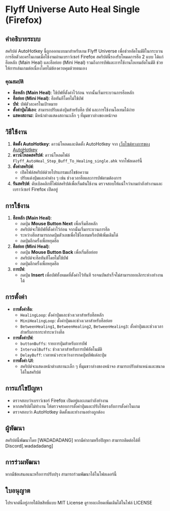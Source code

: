 # Flyff Universe Auto Heal Single (Firefox)

## คำอธิบายระบบ
สคริปต์ AutoHotkey นี้ถูกออกแบบมาสำหรับเกม Flyff Universe เพื่อช่วยอัตโนมัติในกระบวนการฮีลตัวละครในเกมเมื่อใช้งานผ่านเบราว์เซอร์ Firefox สคริปต์นี้รองรับโหมดการฮีล 2 แบบ ได้แก่ ฮีลหลัก (Main Heal) และฮีลย่อย (Mini Heal) รวมถึงการบัฟและการใช้งานไอเทมอัตโนมัติ ช่วยให้การเล่นเกมต่อเนื่องโดยไม่ต้องควบคุมด้วยตนเอง

### คุณสมบัติ
- **ฮีลหลัก (Main Heal)**: ใช้บัฟที่ตั้งค่าไว้ก่อน จากนั้นเริ่มกระบวนการฮีลหลัก
- **ฮีลย่อย (Mini Heal)**: ฮีลทันทีโดยไม่ใช้บัฟ
- **บัฟ**: บัฟตัวละครในเป้าหมาย
- **ตั้งค่าปุ่มได้เอง**: สามารถปรับแต่งปุ่มสำหรับฮีล บัฟ และการใช้งานไอเทมได้ง่าย
- **แสดงสถานะ**: มีหน้าต่างแสดงสถานะเล็ก ๆ ที่มุมขวาล่างของหน้าจอ

## วิธีใช้งาน
1. **ติดตั้ง AutoHotkey**: ดาวน์โหลดและติดตั้ง AutoHotkey จาก [เว็บไซต์ทางการของ AutoHotkey](https://www.autohotkey.com/)
2. **ดาวน์โหลดสคริปต์**: ดาวน์โหลดไฟล์ `Flyff_AutoHeal_Step_Buff_To_Healing_single.ahk` จากโฟลเดอร์นี้
3. **ตั้งค่าสคริปต์**:
    - เปิดไฟล์สคริปต์ด้วยโปรแกรมแก้ไขข้อความ
    - ปรับแต่งปุ่มและค่าต่าง ๆ เช่น ช่วงเวลาฮีลและการบัฟตามต้องการ
4. **รันสคริปต์**: ดับเบิลคลิกที่ไฟล์สคริปต์เพื่อเริ่มต้นใช้งาน ตรวจสอบให้แน่ใจว่าเกมกำลังทำงานและเบราว์เซอร์ Firefox เปิดอยู่

## การใช้งาน
1. **ฮีลหลัก (Main Heal)**:
    - กดปุ่ม **Mouse Button Next** เพื่อเริ่มฮีลหลัก
    - สคริปต์จะใช้บัฟที่ตั้งค่าไว้ก่อน จากนั้นเริ่มกระบวนการฮีล
    - ระหว่างฮีลสามารถกดปุ่มตัวเลขเพื่อใช้ไอเทมหรือบัฟเพิ่มเติมได้
    - กดปุ่มอีกครั้งเพื่อหยุดฮีล
2. **ฮีลย่อย (Mini Heal)**:
    - กดปุ่ม **Mouse Button Back** เพื่อเริ่มฮีลย่อย
    - สคริปต์จะฮีลทันทีโดยไม่ใช้บัฟ
    - กดปุ่มอีกครั้งเพื่อหยุดฮีล
3. **การบัฟ**:
    - กดปุ่ม **Insert** เพื่อบัฟทั้งหมดที่ตั้งค่าไว้ทันที รอจนบัพสำเร็จไม่สามารถยกเลิกระห่างทำงานได้

## การตั้งค่า
- **การตั้งค่าฮีล**:
    - `HealingLoop`: ตั้งค่าปุ่มและช่วงเวลาสำหรับฮีลหลัก
    - `MiniHealingLoop`: ตั้งค่าปุ่มและช่วงเวลาสำหรับฮีลย่อย
    - `BetweenHealing1`, `BetweenHealing2`, `BetweenHealing3`: ตั้งค่าปุ่มและช่วงเวลาสำหรับการกระทำระหว่างฮีล
- **การตั้งค่าบัฟ**:
    - `buttonBuffs`: รายการปุ่มสำหรับการบัฟ
    - `IntervalBuffs`: ช่วงเวลาสำหรับการบัฟอัตโนมัติ
    - `DelayBuff`: เวลาหน่วงระหว่างการกดปุ่มบัฟแต่ละปุ่ม
- **การตั้งค่า UI**:
    - สคริปต์จะแสดงหน้าต่างสถานะเล็ก ๆ ที่มุมขวาล่างของหน้าจอ สามารถปรับตำแหน่งและขนาดได้ในสคริปต์

## การแก้ไขปัญหา
- ตรวจสอบว่าเบราว์เซอร์ Firefox เปิดอยู่และเกมกำลังทำงาน
- หากสคริปต์ไม่ทำงาน ให้ตรวจสอบการตั้งค่าปุ่มและปรับให้ตรงกับการตั้งค่าในเกม
- ตรวจสอบว่า AutoHotkey ติดตั้งและทำงานอย่างถูกต้อง

## ผู้พัฒนา
สคริปต์นี้พัฒนาโดย [WADADADANG] หากมีคำถามหรือปัญหา สามารถติดต่อได้ที่ Discord[.wadadadang]

## การร่วมพัฒนา
หากมีข้อเสนอแนะหรือการปรับปรุง สามารถร่วมพัฒนาได้ในโฟลเดอร์นี้

## ใบอนุญาต
โปรเจกต์นี้อยู่ภายใต้ลิขสิทธิ์แบบ MIT License ดูรายละเอียดเพิ่มเติมได้ในไฟล์ LICENSE
